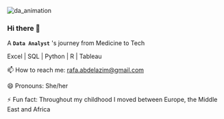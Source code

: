 ![da_animation](https://github.com/RafaSatti/RafaSatti/assets/121511244/3448e9d1-43f9-486e-942e-7750eaaf04b7)

### Hi there 👋

A **`Data Analyst`** 's journey from Medicine to Tech  

Excel | SQL | Python | R | Tableau

📫 How to reach me: rafa.abdelazim@gmail.com

😄 Pronouns: She/her

⚡ Fun fact: Throughout my childhood I moved between Europe, the Middle East and Africa 



